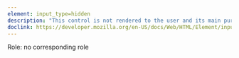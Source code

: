 ```yaml
---
element: input_type=hidden
description: "This control is not rendered to the user and its main purtpose is to be used by developers to send extra data, for example and id or a unique security token"
doclink: https://developer.mozilla.org/en-US/docs/Web/HTML/Element/input/hidden
---
```


<p>Role: no corresponding role </p>
